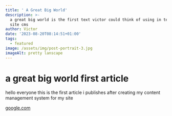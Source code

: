```yaml
---
title: ' A Great Big World'
description: >-
  a great big world is the first text victor could think of using in testing his
  site cms
author: Victor
date: '2023-08-20T08:14:51+01:00'
tags:
  - featured
image: /assets/img/post-portrait-3.jpg
imageAlt: pretty lanscape
---
```

# a great big world first article

hello everyone this is the first article i publishes after creating my content management system for my site

[google.com](google.com)

